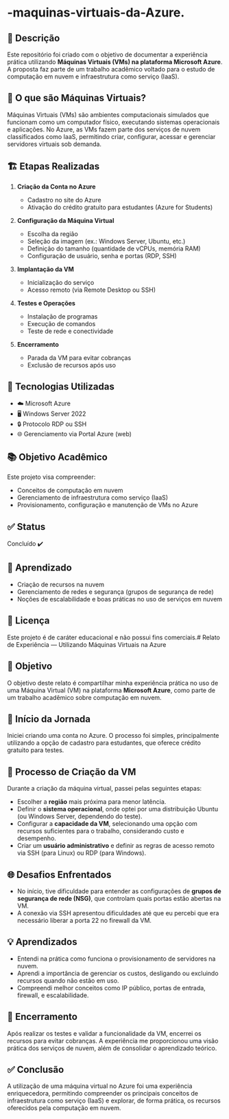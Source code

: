 # -maquinas-virtuais-da-Azure.

## 📌 Descrição
Este repositório foi criado com o objetivo de documentar a experiência prática utilizando **Máquinas Virtuais (VMs) na plataforma Microsoft Azure**. A proposta faz parte de um trabalho acadêmico voltado para o estudo de computação em nuvem e infraestrutura como serviço (IaaS).

## 🚀 O que são Máquinas Virtuais?
Máquinas Virtuais (VMs) são ambientes computacionais simulados que funcionam como um computador físico, executando sistemas operacionais e aplicações. No Azure, as VMs fazem parte dos serviços de nuvem classificados como IaaS, permitindo criar, configurar, acessar e gerenciar servidores virtuais sob demanda.

## 🏗️ Etapas Realizadas

1. **Criação da Conta no Azure**
   - Cadastro no site do Azure
   - Ativação do crédito gratuito para estudantes (Azure for Students)

2. **Configuração da Máquina Virtual**
   - Escolha da região
   - Seleção da imagem (ex.: Windows Server, Ubuntu, etc.)
   - Definição do tamanho (quantidade de vCPUs, memória RAM)
   - Configuração de usuário, senha e portas (RDP, SSH)

3. **Implantação da VM**
   - Inicialização do serviço
   - Acesso remoto (via Remote Desktop ou SSH)

4. **Testes e Operações**
   - Instalação de programas
   - Execução de comandos
   - Teste de rede e conectividade

5. **Encerramento**
   - Parada da VM para evitar cobranças
   - Exclusão de recursos após uso

## 🔧 Tecnologias Utilizadas
- ☁️ Microsoft Azure
- 🖥️ Windows Server 2022 
- 🔒 Protocolo RDP ou SSH
- 🌐 Gerenciamento via Portal Azure (web)

## 📚 Objetivo Acadêmico
Este projeto visa compreender:
- Conceitos de computação em nuvem
- Gerenciamento de infraestrutura como serviço (IaaS)
- Provisionamento, configuração e manutenção de VMs no Azure

## ✅ Status
Concluído ✔️

## 🧠 Aprendizado
- Criação de recursos na nuvem
- Gerenciamento de redes e segurança (grupos de segurança de rede)
- Noções de escalabilidade e boas práticas no uso de serviços em nuvem

## 📜 Licença
Este projeto é de caráter educacional e não possui fins comerciais.# Relato de Experiência — Utilizando Máquinas Virtuais na Azure

## 🎯 Objetivo
O objetivo deste relato é compartilhar minha experiência prática no uso de uma Máquina Virtual (VM) na plataforma **Microsoft Azure**, como parte de um trabalho acadêmico sobre computação em nuvem.

## 🚀 Início da Jornada
Iniciei criando uma conta no Azure. O processo foi simples, principalmente utilizando a opção de cadastro para estudantes, que oferece crédito gratuito para testes.

## 🔧 Processo de Criação da VM
Durante a criação da máquina virtual, passei pelas seguintes etapas:
- Escolher a **região** mais próxima para menor latência.
- Definir o **sistema operacional**, onde optei por uma distribuição Ubuntu (ou Windows Server, dependendo do teste).
- Configurar a **capacidade da VM**, selecionando uma opção com recursos suficientes para o trabalho, considerando custo e desempenho.
- Criar um **usuário administrativo** e definir as regras de acesso remoto via SSH (para Linux) ou RDP (para Windows).

## 🌐 Desafios Enfrentados
- No início, tive dificuldade para entender as configurações de **grupos de segurança de rede (NSG)**, que controlam quais portas estão abertas na VM.
- A conexão via SSH apresentou dificuldades até que eu percebi que era necessário liberar a porta 22 no firewall da VM.

## 💡 Aprendizados
- Entendi na prática como funciona o provisionamento de servidores na nuvem.
- Aprendi a importância de gerenciar os custos, desligando ou excluindo recursos quando não estão em uso.
- Compreendi melhor conceitos como IP público, portas de entrada, firewall, e escalabilidade.

## 🏁 Encerramento
Após realizar os testes e validar a funcionalidade da VM, encerrei os recursos para evitar cobranças. A experiência me proporcionou uma visão prática dos serviços de nuvem, além de consolidar o aprendizado teórico.

## ✅ Conclusão
A utilização de uma máquina virtual no Azure foi uma experiência enriquecedora, permitindo compreender os principais conceitos de infraestrutura como serviço (IaaS) e explorar, de forma prática, os recursos oferecidos pela computação em nuvem.
